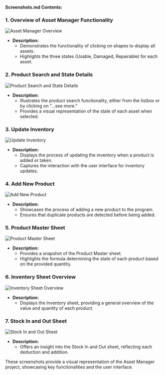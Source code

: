 **Screenshots.md Contents:**

### 1. Overview of Asset Manager Functionality
![Asset Manager Overview](https://imgur.com/AoSthqt.gif)
- **Description:**
  - Demonstrates the functionality of clicking on shapes to display all assets.
  - Highlights the three states (Usable, Damaged, Repairable) for each asset.
  
### 2. Product Search and State Details
![Product Search and State Details](https://imgur.com/7tQwlON.png)
- **Description:**
  - Illustrates the product search functionality, either from the listbox or by clicking on "...see more."
  - Provides a visual representation of the state of each asset when selected.

### 3. Update Inventory
![Update Inventory](https://imgur.com/k4cjM8r.png)
- **Description:**
  - Displays the process of updating the inventory when a product is added or taken.
  - Captures the interaction with the user interface for inventory updates.

### 4. Add New Product
![Add New Product](https://imgur.com/9gj6tT3.png)
- **Description:**
  - Showcases the process of adding a new product to the program.
  - Ensures that duplicate products are detected before being added.

### 5. Product Master Sheet
![Product Master Sheet](https://imgur.com/aPzOK9L.png)
- **Description:**
  - Provides a snapshot of the Product Master sheet.
  - Highlights the formula determining the state of each product based on the provided quantity.

### 6. Inventory Sheet Overview
![Inventory Sheet Overview](https://imgur.com/fXeRMdM.png)
- **Description:**
  - Displays the Inventory sheet, providing a general overview of the value and quantity of each product.

### 7. Stock In and Out Sheet
![Stock In and Out Sheet](https://imgur.com/aPzOK9L.png)
- **Description:**
  - Offers an insight into the Stock In and Out sheet, reflecting each deduction and addition.

These screenshots provide a visual representation of the Asset Manager project, showcasing key functionalities and the user interface.